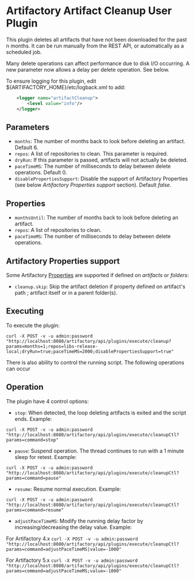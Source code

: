 Artifactory Artifact Cleanup User Plugin
========================================

This plugin deletes all artifacts that have not been downloaded for the past n
months. It can be run manually from the REST API, or automatically as a
scheduled job.

Many delete operations can affect performance due to disk I/O occurring. A new parameter now allows a delay per delete operation. See below.

To ensure logging for this plugin, edit ${ARTIFACTORY_HOME}/etc/logback.xml to add:
```xml
    <logger name="artifactCleanup">
        <level value="info"/>
    </logger>
```

Parameters
----------

- `months`: The number of months back to look before deleting an artifact. Default 6.
- `repos`: A list of repositories to clean. This parameter is required.
- `dryRun`: If this parameter is passed, artifacts will not actually be deleted.
- `paceTimeMS`: The number of milliseconds to delay between delete operations. Default 0.
- `disablePropertiesSupport`: Disable the support of Artifactory Properties (see below *Artifactory Properties support* section). Default *false*.

Properties
----------

- `monthsUntil`: The number of months back to look before deleting an artifact.
- `repos`: A list of repositories to clean.
- `paceTimeMS`: The number of milliseconds to delay between delete operations.

Artifactory Properties support
----------

Some Artifactory [Properties](https://www.jfrog.com/confluence/display/RTF/Properties) are supported if defined on *artifacts* or *folders*:

- `cleanup.skip`: Skip the artifact deletion if property defined on artifact's path ; artifact itself or in a parent folder(s).


Executing
---------

To execute the plugin:

`curl -X POST -v -u admin:password "http://localhost:8080/artifactory/api/plugins/execute/cleanup?params=months=1;repos=libs-release-local;dryRun=true;paceTimeMS=2000;disablePropertiesSupport=true"`



There is also ability to control the running script. The following operations can occur

Operation
---------

The plugin have 4 control options:

- `stop`: When detected, the loop deleting artifacts is exited and the script ends. Example:

`curl -X POST -v -u admin:password "http://localhost:8080/artifactory/api/plugins/execute/cleanupCtl?params=command=stop"`
- `pause`: Suspend operation. The thread continues to run with a 1 minute sleep for retest. Example:

`curl -X POST -v -u admin:password "http://localhost:8080/artifactory/api/plugins/execute/cleanupCtl?params=command=pause"`
- `resume`: Resume normal execution. Example:

`curl -X POST -v -u admin:password "http://localhost:8080/artifactory/api/plugins/execute/cleanupCtl?params=command=resume"`
- `adjustPaceTimeMS`: Modify the running delay factor by increasing/decreasing the delay value. Example:


For Artifactory 4.x
`curl -X POST -v -u admin:password "http://localhost:8080/artifactory/api/plugins/execute/cleanupCtl?params=command=adjustPaceTimeMS|value=-1000"` 

For Artifactory 5.x
`curl -X POST -v -u admin:password "http://localhost:8080/artifactory/api/plugins/execute/cleanupCtl?params=command=adjustPaceTimeMS;value=-1000"` 
